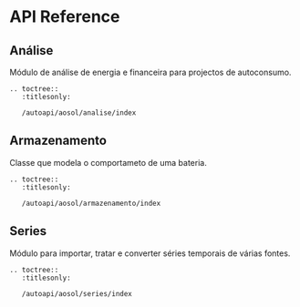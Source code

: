 # API Reference

## Análise

Módulo de análise de energia e financeira para projectos de autoconsumo.

```{eval-rst}
.. toctree::
   :titlesonly:

   /autoapi/aosol/analise/index
```

## Armazenamento

Classe que modela o comportameto de uma bateria.

```{eval-rst}
.. toctree::
   :titlesonly:

   /autoapi/aosol/armazenamento/index
```

## Series

Módulo para importar, tratar e converter séries temporais de várias fontes.

```{eval-rst}
.. toctree::
   :titlesonly:

   /autoapi/aosol/series/index
```
